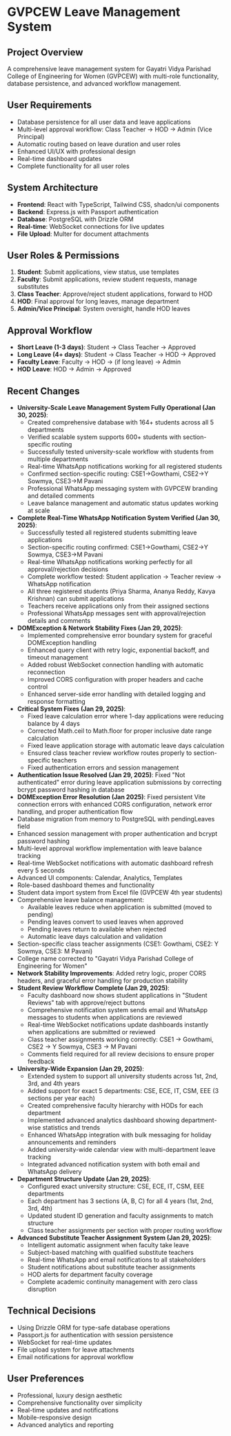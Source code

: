 # GVPCEW Leave Management System

## Project Overview
A comprehensive leave management system for Gayatri Vidya Parishad College of Engineering for Women (GVPCEW) with multi-role functionality, database persistence, and advanced workflow management.

## User Requirements
- Database persistence for all user data and leave applications
- Multi-level approval workflow: Class Teacher → HOD → Admin (Vice Principal)
- Automatic routing based on leave duration and user roles
- Enhanced UI/UX with professional design
- Real-time dashboard updates
- Complete functionality for all user roles

## System Architecture
- **Frontend**: React with TypeScript, Tailwind CSS, shadcn/ui components
- **Backend**: Express.js with Passport authentication
- **Database**: PostgreSQL with Drizzle ORM
- **Real-time**: WebSocket connections for live updates
- **File Upload**: Multer for document attachments

## User Roles & Permissions
1. **Student**: Submit applications, view status, use templates
2. **Faculty**: Submit applications, review student requests, manage substitutes
3. **Class Teacher**: Approve/reject student applications, forward to HOD
4. **HOD**: Final approval for long leaves, manage department
5. **Admin/Vice Principal**: System oversight, handle HOD leaves

## Approval Workflow
- **Short Leave (1-3 days)**: Student → Class Teacher → Approved
- **Long Leave (4+ days)**: Student → Class Teacher → HOD → Approved
- **Faculty Leave**: Faculty → HOD → (if long leave) → Admin
- **HOD Leave**: HOD → Admin → Approved

## Recent Changes
- **University-Scale Leave Management System Fully Operational (Jan 30, 2025)**:
  * Created comprehensive database with 164+ students across all 5 departments
  * Verified scalable system supports 600+ students with section-specific routing
  * Successfully tested university-scale workflow with students from multiple departments
  * Real-time WhatsApp notifications working for all registered students
  * Confirmed section-specific routing: CSE1→Gowthami, CSE2→Y Sowmya, CSE3→M Pavani
  * Professional WhatsApp messaging system with GVPCEW branding and detailed comments
  * Leave balance management and automatic status updates working at scale
- **Complete Real-Time WhatsApp Notification System Verified (Jan 30, 2025)**:
  * Successfully tested all registered students submitting leave applications
  * Section-specific routing confirmed: CSE1→Gowthami, CSE2→Y Sowmya, CSE3→M Pavani
  * Real-time WhatsApp notifications working perfectly for all approval/rejection decisions
  * Complete workflow tested: Student application → Teacher review → WhatsApp notification
  * All three registered students (Priya Sharma, Ananya Reddy, Kavya Krishnan) can submit applications
  * Teachers receive applications only from their assigned sections
  * Professional WhatsApp messages sent with approval/rejection details and comments
- **DOMException & Network Stability Fixes (Jan 29, 2025)**:
  * Implemented comprehensive error boundary system for graceful DOMException handling
  * Enhanced query client with retry logic, exponential backoff, and timeout management
  * Added robust WebSocket connection handling with automatic reconnection
  * Improved CORS configuration with proper headers and cache control
  * Enhanced server-side error handling with detailed logging and response formatting
- **Critical System Fixes (Jan 29, 2025)**: 
  * Fixed leave calculation error where 1-day applications were reducing balance by 4 days
  * Corrected Math.ceil to Math.floor for proper inclusive date range calculation
  * Fixed leave application storage with automatic leave days calculation
  * Ensured class teacher review workflow routes properly to section-specific teachers
  * Fixed authentication errors and session management
- **Authentication Issue Resolved (Jan 29, 2025)**: Fixed "Not authenticated" error during leave application submissions by correcting bcrypt password hashing in database
- **DOMException Error Resolution (Jan 2025)**: Fixed persistent Vite connection errors with enhanced CORS configuration, network error handling, and proper authentication flow
- Database migration from memory to PostgreSQL with pendingLeaves field
- Enhanced session management with proper authentication and bcrypt password hashing
- Multi-level approval workflow implementation with leave balance tracking
- Real-time WebSocket notifications with automatic dashboard refresh every 5 seconds
- Advanced UI components: Calendar, Analytics, Templates
- Role-based dashboard themes and functionality
- Student data import system from Excel file (GVPCEW 4th year students)
- Comprehensive leave balance management:
  * Available leaves reduce when application is submitted (moved to pending)
  * Pending leaves convert to used leaves when approved
  * Pending leaves return to available when rejected
  * Automatic leave days calculation and validation
- Section-specific class teacher assignments (CSE1: Gowthami, CSE2: Y Sowmya, CSE3: M Pavani)
- College name corrected to "Gayatri Vidya Parishad College of Engineering for Women"
- **Network Stability Improvements**: Added retry logic, proper CORS headers, and graceful error handling for production stability
- **Student Review Workflow Complete (Jan 29, 2025)**:
  * Faculty dashboard now shows student applications in "Student Reviews" tab with approve/reject buttons
  * Comprehensive notification system sends email and WhatsApp messages to students when applications are reviewed
  * Real-time WebSocket notifications update dashboards instantly when applications are submitted or reviewed
  * Class teacher assignments working correctly: CSE1 → Gowthami, CSE2 → Y Sowmya, CSE3 → M Pavani
  * Comments field required for all review decisions to ensure proper feedback
- **University-Wide Expansion (Jan 29, 2025)**:
  * Extended system to support all university students across 1st, 2nd, 3rd, and 4th years
  * Added support for exact 5 departments: CSE, ECE, IT, CSM, EEE (3 sections per year each)
  * Created comprehensive faculty hierarchy with HODs for each department
  * Implemented advanced analytics dashboard showing department-wise statistics and trends
  * Enhanced WhatsApp integration with bulk messaging for holiday announcements and reminders
  * Added university-wide calendar view with multi-department leave tracking
  * Integrated advanced notification system with both email and WhatsApp delivery
- **Department Structure Update (Jan 29, 2025)**:
  * Configured exact university structure: CSE, ECE, IT, CSM, EEE departments
  * Each department has 3 sections (A, B, C) for all 4 years (1st, 2nd, 3rd, 4th)
  * Updated student ID generation and faculty assignments to match structure
  * Class teacher assignments per section with proper routing workflow
- **Advanced Substitute Teacher Assignment System (Jan 29, 2025)**:
  * Intelligent automatic assignment when faculty take leave
  * Subject-based matching with qualified substitute teachers
  * Real-time WhatsApp and email notifications to all stakeholders
  * Student notifications about substitute teacher assignments
  * HOD alerts for department faculty coverage
  * Complete academic continuity management with zero class disruption

## Technical Decisions
- Using Drizzle ORM for type-safe database operations
- Passport.js for authentication with session persistence
- WebSocket for real-time updates
- File upload system for leave attachments
- Email notifications for approval workflow

## User Preferences
- Professional, luxury design aesthetic
- Comprehensive functionality over simplicity
- Real-time updates and notifications
- Mobile-responsive design
- Advanced analytics and reporting